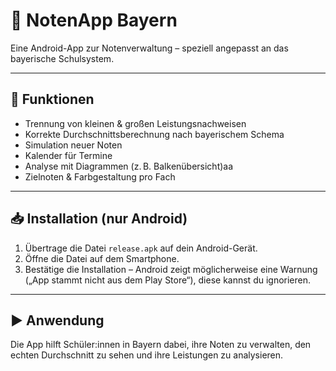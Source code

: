 # 📘 NotenApp Bayern

Eine Android-App zur Notenverwaltung – speziell angepasst an das bayerische Schulsystem.

---

## 🔹 Funktionen

- Trennung von kleinen & großen Leistungsnachweisen
- Korrekte Durchschnittsberechnung nach bayerischem Schema
- Simulation neuer Noten
- Kalender für Termine
- Analyse mit Diagrammen (z. B. Balkenübersicht)aa
- Zielnoten & Farbgestaltung pro Fach

---

## 📥 Installation (nur Android)

1. Übertrage die Datei `release.apk` auf dein Android-Gerät.
2. Öffne die Datei auf dem Smartphone.
3. Bestätige die Installation – Android zeigt möglicherweise eine Warnung („App stammt nicht aus dem Play Store“), diese kannst du ignorieren.

---

## ▶️ Anwendung

Die App hilft Schüler:innen in Bayern dabei, ihre Noten zu verwalten, den echten Durchschnitt zu sehen und ihre Leistungen zu analysieren.